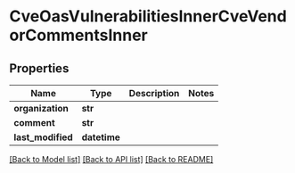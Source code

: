 # CveOasVulnerabilitiesInnerCveVendorCommentsInner


## Properties
Name | Type | Description | Notes
------------ | ------------- | ------------- | -------------
**organization** | **str** |  | 
**comment** | **str** |  | 
**last_modified** | **datetime** |  | 

[[Back to Model list]](../README.md#documentation-for-models) [[Back to API list]](../README.md#documentation-for-api-endpoints) [[Back to README]](../README.md)



